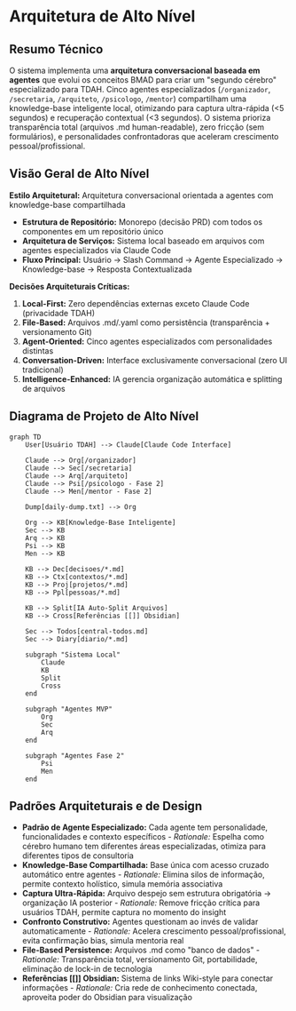 # Arquitetura de Alto Nível

## Resumo Técnico

O sistema implementa uma **arquitetura conversacional baseada em agentes** que evolui os conceitos BMAD para criar um "segundo cérebro" especializado para TDAH. Cinco agentes especializados (`/organizador`, `/secretaria`, `/arquiteto`, `/psicologo`, `/mentor`) compartilham uma knowledge-base inteligente local, otimizando para captura ultra-rápida (<5 segundos) e recuperação contextual (<3 segundos). O sistema prioriza transparência total (arquivos .md human-readable), zero fricção (sem formulários), e personalidades confrontadoras que aceleram crescimento pessoal/profissional.

## Visão Geral de Alto Nível

**Estilo Arquitetural:** Arquitetura conversacional orientada a agentes com knowledge-base compartilhada
- **Estrutura de Repositório:** Monorepo (decisão PRD) com todos os componentes em um repositório único
- **Arquitetura de Serviços:** Sistema local baseado em arquivos com agentes especializados via Claude Code
- **Fluxo Principal:** Usuário → Slash Command → Agente Especializado → Knowledge-base → Resposta Contextualizada

**Decisões Arquiteturais Críticas:**
1. **Local-First:** Zero dependências externas exceto Claude Code (privacidade TDAH)
2. **File-Based:** Arquivos .md/.yaml como persistência (transparência + versionamento Git)
3. **Agent-Oriented:** Cinco agentes especializados com personalidades distintas
4. **Conversation-Driven:** Interface exclusivamente conversacional (zero UI tradicional)
5. **Intelligence-Enhanced:** IA gerencia organização automática e splitting de arquivos

## Diagrama de Projeto de Alto Nível

```mermaid
graph TD
    User[Usuário TDAH] --> Claude[Claude Code Interface]

    Claude --> Org[/organizador]
    Claude --> Sec[/secretaria]
    Claude --> Arq[/arquiteto]
    Claude --> Psi[/psicologo - Fase 2]
    Claude --> Men[/mentor - Fase 2]

    Dump[daily-dump.txt] --> Org

    Org --> KB[Knowledge-Base Inteligente]
    Sec --> KB
    Arq --> KB
    Psi --> KB
    Men --> KB

    KB --> Dec[decisoes/*.md]
    KB --> Ctx[contextos/*.md]
    KB --> Proj[projetos/*.md]
    KB --> Ppl[pessoas/*.md]

    KB --> Split[IA Auto-Split Arquivos]
    KB --> Cross[Referências [[]] Obsidian]

    Sec --> Todos[central-todos.md]
    Sec --> Diary[diario/*.md]

    subgraph "Sistema Local"
        Claude
        KB
        Split
        Cross
    end

    subgraph "Agentes MVP"
        Org
        Sec
        Arq
    end

    subgraph "Agentes Fase 2"
        Psi
        Men
    end
```

## Padrões Arquiteturais e de Design

- **Padrão de Agente Especializado:** Cada agente tem personalidade, funcionalidades e contexto específicos - _Rationale:_ Espelha como cérebro humano tem diferentes áreas especializadas, otimiza para diferentes tipos de consultoria
- **Knowledge-Base Compartilhada:** Base única com acesso cruzado automático entre agentes - _Rationale:_ Elimina silos de informação, permite contexto holístico, simula memória associativa
- **Captura Ultra-Rápida:** Arquivo despejo sem estrutura obrigatória → organização IA posterior - _Rationale:_ Remove fricção crítica para usuários TDAH, permite captura no momento do insight
- **Confronto Construtivo:** Agentes questionam ao invés de validar automaticamente - _Rationale:_ Acelera crescimento pessoal/profissional, evita confirmação bias, simula mentoria real
- **File-Based Persistence:** Arquivos .md como "banco de dados" - _Rationale:_ Transparência total, versionamento Git, portabilidade, eliminação de lock-in de tecnologia
- **Referências [[]] Obsidian:** Sistema de links Wiki-style para conectar informações - _Rationale:_ Cria rede de conhecimento conectada, aproveita poder do Obsidian para visualização

